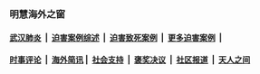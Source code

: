 
### 明慧海外之窗

####  [武汉肺炎](indexes/365.md?t=07131001) &nbsp;|&nbsp;  [迫害案例综述](indexes/328.md?t=07131001) &nbsp;|&nbsp; [迫害致死案例](indexes/277.md?t=07131001)  &nbsp;|&nbsp; [更多迫害案例](indexes/81.md?t=07131001)  &nbsp;|&nbsp; 
####  [时事评论](indexes/19.md?t=07131001) &nbsp;|&nbsp; [海外简讯](indexes/245.md?t=07131001)&nbsp;|&nbsp;  [社会支持](indexes/140.md?t=07131001) &nbsp;|&nbsp; [褒奖决议](indexes/282.md?t=07131001) &nbsp;|&nbsp; [社区报道](indexes/91.md?t=07131001)  &nbsp;|&nbsp; [天人之间](indexes/78.md?t=07131001) 

